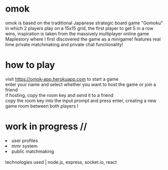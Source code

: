 # omok
omok is based on the traditional Japanese strategic board game "Gomoku" in which 2 players play on a 15x15 grid, the first player to get 5 in a row wins, inspiration is taken from the massively multiplayer online game Maplestory where I first discovered the game as a minigame!
features real time private matchmaking and private chat functionality!
<br>

# how to play
visit https://omok-app.herokuapp.com to start a game <br>
enter your name and select whether you want to host the game or join a friend <br>
if hosting, copy the room key and send it to a friend <br>
copy the room key into the input prompt and press enter, creating a new game room between both players !

# work in progress //
<div>
<li>user profiles</li>
<li>mmr system</li>
<li>public matchmaking</li>
</div>

<br>
technologies used | node.js, express, socket.io, react
